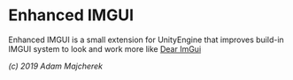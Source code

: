 # Enhanced IMGUI

Enhanced IMGUI is a small extension for UnityEngine that improves build-in IMGUI system to look and work more like [Dear ImGui](https://github.com/ocornut/imgui)

*(c) 2019 Adam Majcherek*
